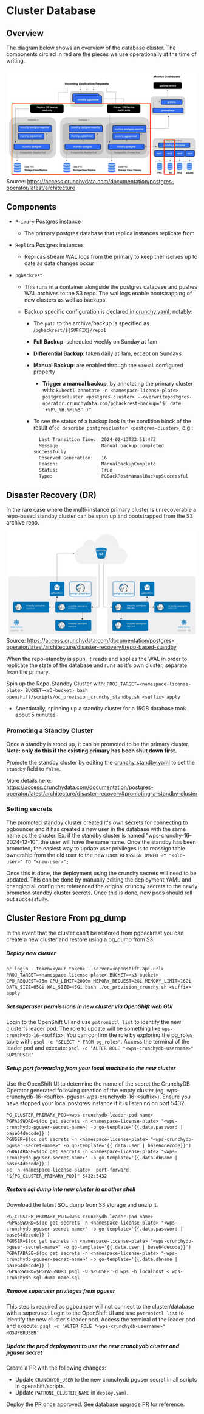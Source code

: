 # Cluster Database

## Overview

The diagram below shows an overview of the database cluster. The components circled in red are the pieces we use operationally at the time of writing.

![Cluster Architecture Overview](cluster-overview.png)
Source: https://access.crunchydata.com/documentation/postgres-operator/latest/architecture

## Components

- `Primary` Postgres instance

  - The primary postgres database that replica instances replicate from

- `Replica` Postgres instances

  - Replicas stream WAL logs from the primary to keep themselves up to date as data changes occur

- `pgbackrest`

  - This runs in a container alongside the postgres database and pushes WAL archives to the S3 repo. The wal logs enable bootstrapping of new clusters as well as backups.

  - Backup specific configuration is declared in [crunchy.yaml](../../openshift/templates/crunchy.yaml), notably:

    - The `path` to the archive/backup is specified as /`pgbackrest/${SUFFIX}/repo1`
    - **Full Backup**: scheduled weekly on Sunday at 1am
    - **Differential Backup**: taken daily at 1am, except on Sundays
    - **Manual Backup**: are enabled through the `manual` configured property

      - **Trigger a manual backup**, by annotating the primary cluster with: `kubectl annotate -n <namespace-license-plate> postgrescluster <postgres-cluster> --overwritepostgres-operator.crunchydata.com/pgbackrest-backup="$( date '+%F\_%H:%M:%S' )"`

    - To see the status of a backup look in the condition block of the result of`oc describe postgrescluster <postgres-cluster>`, e.g.:

            Last Transition Time:  2024-02-13T23:51:47Z
            Message:               Manual backup completed successfully
            Observed Generation:   16
            Reason:                ManualBackupComplete
            Status:                True
            Type:                  PGBackRestManualBackupSuccessful

## Disaster Recovery (DR)

In the rare case where the multi-instance primary cluster is unrecoverable a repo-based standby cluster can be spun up and bootstrapped from the S3 archive repo.

![Repo-based Standby Architecture](repo-standby-overview.png)
Source: https://access.crunchydata.com/documentation/postgres-operator/latest/architecture/disaster-recovery#repo-based-standby

When the repo-standby is spun, it reads and applies the WAL in order to replicate the state of the database and runs as it's own cluster, separate from the primary.

Spin up the Repo-Standby Cluster with:
`PROJ_TARGET=<namespace-license-plate> BUCKET=<s3-bucket> bash openshift/scripts/oc_provision_crunchy_standby.sh <suffix> apply`

- Anecdotally, spinning up a standby cluster for a 15GB database took about 5 minutes

### Promoting a Standby Cluster

Once a standby is stood up, it can be promoted to be the primary cluster. **Note: only do this if the existing primary has been shut down first.**

Promote the standby cluster by editing the [crunchy_standby.yaml](../../openshift/templates/crunchy_standby.yaml) to set the `standby` field to `false`.

More details here: <https://access.crunchydata.com/documentation/postgres-operator/latest/architecture/disaster-recovery#promoting-a-standby-cluster>

### Setting secrets

The promoted standby cluster created it's own secrets for connecting to pgbouncer and it has created a new user in the database with the same name as the cluster. Ex. if the standby cluster is named "wps-crunchy-16-2024-12-10", the user will have the same name.
Once the standby has been promoted, the easiest way to update user privileges is to reassign table ownership from the old user to the new user.
`REASSIGN OWNED BY "<old-user>" TO "<new-user>";`

Once this is done, the deployment using the crunchy secrets will need to be updated. This can be done by manually editing the deployment YAML and changing all config that referenced the original crunchy secrets to the newly promoted standby cluster secrets. Once this is done, new pods should roll out successfully.

## Cluster Restore From pg_dump

In the event that the cluster can't be restored from pgbackrest you can create a new cluster and restore using a pg_dump from S3.

##### Deploy new cluster

```
oc login --token=<your-token> --server=<openshift-api-url>
PROJ_TARGET=<namespace-license-plate> BUCKET=<s3-bucket> CPU_REQUEST=75m CPU_LIMIT=2000m MEMORY_REQUEST=2Gi MEMORY_LIMIT=16Gi DATA_SIZE=65Gi WAL_SIZE=45Gi bash ./oc_provision_crunchy.sh <suffix> apply
```

##### Set superuser permissions in new cluster via OpenShift web GUI

Login to the OpenShift UI and use `patronictl list` to identify the new cluster's leader pod. The role to update will be something like `wps-crunchydb-16-<suffix>`. You can confirm the role by exploring the pg_roles table with:
`psql -c "SELECT * FROM pg_roles"`.
Access the terminal of the leader pod and execute:
`psql -c 'ALTER ROLE "<wps-crunchydb-username>" SUPERUSER'`

##### Setup port forwarding from your local machine to the new cluster

Use the OpenShift UI to determine the name of the secret the CrunchyDB Operator generated following creation of the empty cluster (eg. wps-crunchydb-16-\<suffix>-pguser-wps-crunchydb-16-\<suffix>). Ensure you have stopped your local postgres instance if it is listening on port 5432.

```
PG_CLUSTER_PRIMARY_POD=<wps-crunchydb-leader-pod-name>
PGPASSWORD=$(oc get secrets -n <namespace-license-plate> "<wps-crunchydb-pguser-secret-name>" -o go-template='{{.data.password | base64decode}}')
PGUSER=$(oc get secrets -n <namespace-license-plate> "<wps-crunchydb-pguser-secret-name>" -o go-template='{{.data.user | base64decode}}')
PGDATABASE=$(oc get secrets -n <namespace-license-plate> "<wps-crunchydb-pguser-secret-name>" -o go-template='{{.data.dbname | base64decode}}')
oc -n <namespace-license-plate>  port-forward "${PG_CLUSTER_PRIMARY_POD}" 5432:5432
```

##### Restore sql dump into new cluster in another shell

Download the latest SQL dump from S3 storage and unzip it.

```
PG_CLUSTER_PRIMARY_POD=<wps-crunchydb-leader-pod-name>
PGPASSWORD=$(oc get secrets -n <namespace-license-plate> "<wps-crunchydb-pguser-secret-name>" -o go-template='{{.data.password | base64decode}}')
PGUSER=$(oc get secrets -n <namespace-license-plate> "<wps-crunchydb-pguser-secret-name>" -o go-template='{{.data.user | base64decode}}')
PGDATABASE=$(oc get secrets -n <namespace-license-plate> "<wps-crunchydb-pguser-secret-name>" -o go-template='{{.data.dbname | base64decode}}')
PGPASSWORD=$PGPASSWORD psql -U $PGUSER -d wps -h localhost < wps-crunchydb-sql-dump-name.sql
```

##### Remove superuser privileges from pguser

This step is required as pgbouncer will not connect to the cluster/database with a superuser.
Login to the OpenShift UI and use `patronictl list` to identify the new cluster's leader pod. Access the terminal of the leader pod and execute:
`psql -c 'ALTER ROLE "<wps-crunchydb-username>" NOSUPERUSER'`

##### Update the prod deployment to use the new crunchydb cluster and pguser secret

Create a PR with the following changes:

- Update `CRUNCHYDB_USER` to the new crunchydb pguser secret in all scripts in openshift/scripts.
- Update `PATRONI_CLUSTER_NAME` in `deploy.yaml`.

Deploy the PR once approved.
See [database upgrade PR](https://github.com/bcgov/wps/pull/4100) for reference.
